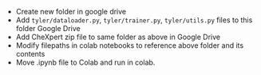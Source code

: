 - Create new folder in google drive
- Add `tyler/dataloader.py`, `tyler/trainer.py`, `tyler/utils.py` files to this folder Google Drive
- Add CheXpert zip file to same folder as above in Google Drive
- Modify filepaths in colab notebooks to reference above folder and its contents
- Move .ipynb file to Colab and run in colab.